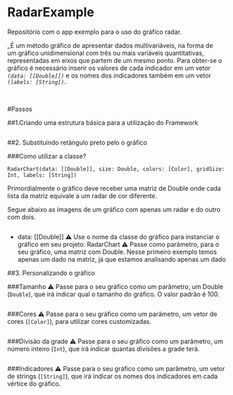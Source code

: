 # RadarExample
Repositório com o app exemplo para o uso do gráfico radar. <br>

_É um método gráfico de apresentar dados multivariáveis, na forma 
de um gráfico unidimensional com três ou mais variáveis 
quantitativas, representadas em eixos que partem de um mesmo 
ponto. Para obter-se o gráfico é necessário inserir os 
valores de cada indicador em um vetor _`(data: [[Double]])`_ e os nomes 
dos indicadores também em um vetor _`(labels: [String]).`_ 

<br>

#Passos

##1.Criando uma estrutura básica para a utilização do Framework

![]()

##2. Substituindo retângulo preto pelo o gráfico 

###Como utilizar a classe? 

`RadarChart(data: [[Double]], size: Double, colors: [Color], gridSize: Int, labels: [String])`

Primordialmente o gráfico deve receber uma matriz de Double onde cada lista da matriz equivale a um radar de cor diferente. <br>

Segue abaixo as imagens de um gráfico com apenas um radar e do outro com dois. 

![]()

* data: [[Double]] 
⚠️ Use o nome da classe do gráfico para instanciar o gráfico em seu projeto: RadarChart 
⚠️ Passe como parâmetro, para o seu gráfico, uma matriz com Double. Nesse primeiro exemplo temos apenas um dado na matriz, já que estamos analisando apenas um dado 

##3. Personalizando o gráfico 

###Tamanho 
⚠️ Passe para o seu gráfico como um parâmetro, um Double (`Double`), que irá indicar qual o tamanho do gráfico. 
O valor padrão é 100.

![]()

###Cores 
⚠️ Passe para o seu gráfico como um parâmetro, um vetor de cores (`[Color]`), para utilizar cores customizadas. 

![]()

###Divisão da grade 
⚠️ Passe para o seu gráfico como um parâmetro, um número inteiro (`Int`), que irá indicar quantas divisões a grade terá.

![]()

###Indicadores 
⚠️ Passe para o seu gráfico como um parâmetro, um vetor de strings (`[String]`), que irá indicar os nomes dos indicadores em cada vértice do gráfico. 

![]()



